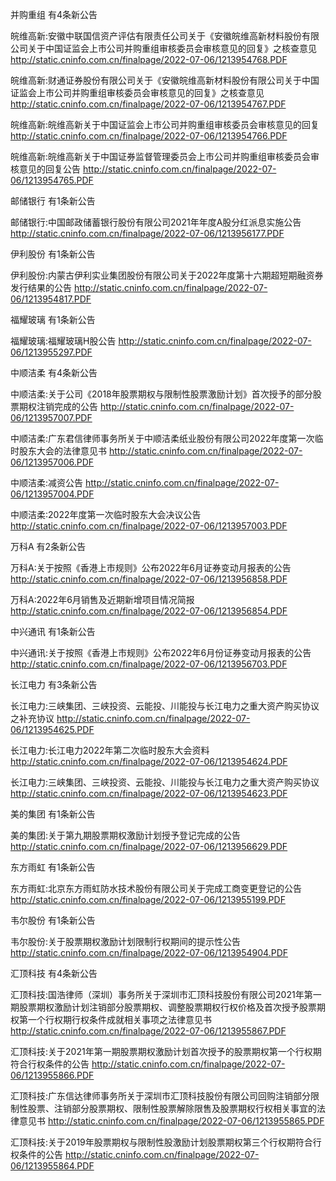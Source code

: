 并购重组 有4条新公告 

皖维高新:安徽中联国信资产评估有限责任公司关于《安徽皖维高新材料股份有限公司关于中国证监会上市公司并购重组审核委员会审核意见的回复》之核查意见 http://static.cninfo.com.cn/finalpage/2022-07-06/1213954768.PDF 

皖维高新:财通证券股份有限公司关于《安徽皖维高新材料股份有限公司关于中国证监会上市公司并购重组审核委员会审核意见的回复》之核查意见 http://static.cninfo.com.cn/finalpage/2022-07-06/1213954767.PDF 

皖维高新:皖维高新关于中国证监会上市公司并购重组审核委员会审核意见的回复 http://static.cninfo.com.cn/finalpage/2022-07-06/1213954766.PDF 

皖维高新:皖维高新关于中国证券监督管理委员会上市公司并购重组审核委员会审核意见的回复公告 http://static.cninfo.com.cn/finalpage/2022-07-06/1213954765.PDF 

邮储银行 有1条新公告 

邮储银行:中国邮政储蓄银行股份有限公司2021年年度A股分红派息实施公告 http://static.cninfo.com.cn/finalpage/2022-07-06/1213956177.PDF 

伊利股份 有1条新公告 

伊利股份:内蒙古伊利实业集团股份有限公司关于2022年度第十六期超短期融资券发行结果的公告 http://static.cninfo.com.cn/finalpage/2022-07-06/1213954817.PDF 

福耀玻璃 有1条新公告 

福耀玻璃:福耀玻璃H股公告 http://static.cninfo.com.cn/finalpage/2022-07-06/1213955297.PDF 

中顺洁柔 有4条新公告 

中顺洁柔:关于公司《2018年股票期权与限制性股票激励计划》首次授予的部分股票期权注销完成的公告 http://static.cninfo.com.cn/finalpage/2022-07-06/1213957007.PDF 

中顺洁柔:广东君信律师事务所关于中顺洁柔纸业股份有限公司2022年度第一次临时股东大会的法律意见书 http://static.cninfo.com.cn/finalpage/2022-07-06/1213957006.PDF 

中顺洁柔:减资公告 http://static.cninfo.com.cn/finalpage/2022-07-06/1213957004.PDF 

中顺洁柔:2022年度第一次临时股东大会决议公告 http://static.cninfo.com.cn/finalpage/2022-07-06/1213957003.PDF 

万科A 有2条新公告 

万科A:关于按照《香港上市规则》公布2022年6月证券变动月报表的公告 http://static.cninfo.com.cn/finalpage/2022-07-06/1213956858.PDF 

万科A:2022年6月销售及近期新增项目情况简报 http://static.cninfo.com.cn/finalpage/2022-07-06/1213956854.PDF 

中兴通讯 有1条新公告 

中兴通讯:关于按照《香港上市规则》公布2022年6月份证券变动月报表的公告 http://static.cninfo.com.cn/finalpage/2022-07-06/1213956703.PDF 

长江电力 有3条新公告 

长江电力:三峡集团、三峡投资、云能投、川能投与长江电力之重大资产购买协议之补充协议 http://static.cninfo.com.cn/finalpage/2022-07-06/1213954625.PDF 

长江电力:长江电力2022年第二次临时股东大会资料 http://static.cninfo.com.cn/finalpage/2022-07-06/1213954624.PDF 

长江电力:三峡集团、三峡投资、云能投、川能投与长江电力之重大资产购买协议 http://static.cninfo.com.cn/finalpage/2022-07-06/1213954623.PDF 

美的集团 有1条新公告 

美的集团:关于第九期股票期权激励计划授予登记完成的公告 http://static.cninfo.com.cn/finalpage/2022-07-06/1213956629.PDF 

东方雨虹 有1条新公告 

东方雨虹:北京东方雨虹防水技术股份有限公司关于完成工商变更登记的公告 http://static.cninfo.com.cn/finalpage/2022-07-06/1213955199.PDF 

韦尔股份 有1条新公告 

韦尔股份:关于股票期权激励计划限制行权期间的提示性公告 http://static.cninfo.com.cn/finalpage/2022-07-06/1213954904.PDF 

汇顶科技 有4条新公告 

汇顶科技:国浩律师（深圳）事务所关于深圳市汇顶科技股份有限公司2021年第一期股票期权激励计划注销部分股票期权、调整股票期权行权价格及首次授予股票期权第一个行权期行权条件成就相关事项之法律意见书 http://static.cninfo.com.cn/finalpage/2022-07-06/1213955867.PDF 

汇顶科技:关于2021年第一期股票期权激励计划首次授予的股票期权第一个行权期符合行权条件的公告 http://static.cninfo.com.cn/finalpage/2022-07-06/1213955866.PDF 

汇顶科技:广东信达律师事务所关于深圳市汇顶科技股份有限公司回购注销部分限制性股票、注销部分股票期权、限制性股票解除限售及股票期权行权相关事宜的法律意见书 http://static.cninfo.com.cn/finalpage/2022-07-06/1213955865.PDF 

汇顶科技:关于2019年股票期权与限制性股激励计划股票期权第三个行权期符合行权条件的公告 http://static.cninfo.com.cn/finalpage/2022-07-06/1213955864.PDF 

